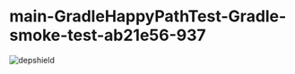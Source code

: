 # main-GradleHappyPathTest-Gradle-smoke-test-ab21e56-937

![depshield](https://ci.dev.depshield.sonatype.org/badges/depshield-ci/main-GradleHappyPathTest-Gradle-smoke-test-ab21e56-937/depshield.svg)